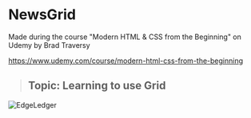 # NewsGrid

Made during the course "Modern HTML & CSS from the Beginning" on Udemy by Brad Traversy

https://www.udemy.com/course/modern-html-css-from-the-beginning

> ## Topic: Learning to use Grid

![EdgeLedger](https://demo.archet.no/img/newsgrid.png 'EdgeLedger')
